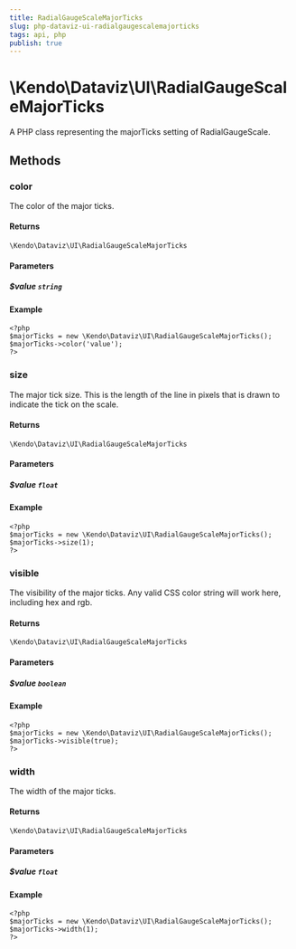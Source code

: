 ```yaml
---
title: RadialGaugeScaleMajorTicks
slug: php-dataviz-ui-radialgaugescalemajorticks
tags: api, php
publish: true
---
```


# \Kendo\Dataviz\UI\RadialGaugeScaleMajorTicks

A PHP class representing the majorTicks setting of RadialGaugeScale.


## Methods

### color
The color of the major ticks.

#### Returns
`\Kendo\Dataviz\UI\RadialGaugeScaleMajorTicks`

#### Parameters

##### $value `string`



#### Example 
    <?php
    $majorTicks = new \Kendo\Dataviz\UI\RadialGaugeScaleMajorTicks();
    $majorTicks->color('value');
    ?>

### size
The major tick size.
This is the length of the line in pixels that is drawn to indicate the tick on the scale.

#### Returns
`\Kendo\Dataviz\UI\RadialGaugeScaleMajorTicks`

#### Parameters

##### $value `float`



#### Example 
    <?php
    $majorTicks = new \Kendo\Dataviz\UI\RadialGaugeScaleMajorTicks();
    $majorTicks->size(1);
    ?>

### visible
The visibility of the major ticks.
Any valid CSS color string will work here, including hex and rgb.

#### Returns
`\Kendo\Dataviz\UI\RadialGaugeScaleMajorTicks`

#### Parameters

##### $value `boolean`



#### Example 
    <?php
    $majorTicks = new \Kendo\Dataviz\UI\RadialGaugeScaleMajorTicks();
    $majorTicks->visible(true);
    ?>

### width
The width of the major ticks.

#### Returns
`\Kendo\Dataviz\UI\RadialGaugeScaleMajorTicks`

#### Parameters

##### $value `float`



#### Example 
    <?php
    $majorTicks = new \Kendo\Dataviz\UI\RadialGaugeScaleMajorTicks();
    $majorTicks->width(1);
    ?>

 
